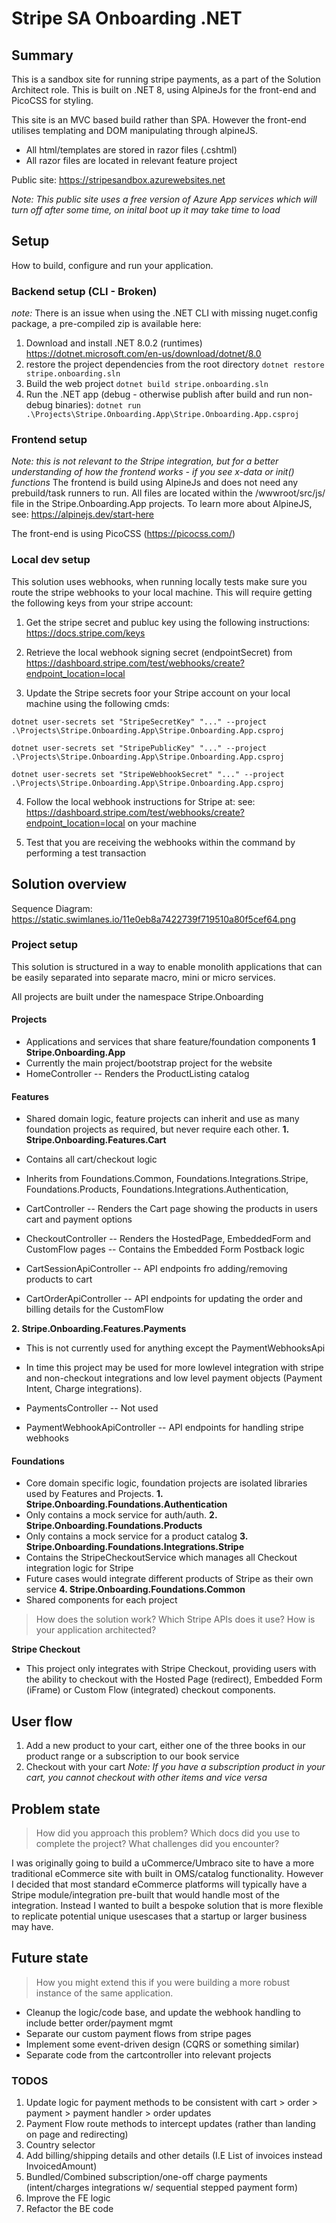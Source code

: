 # Stripe SA Onboarding .NET

## Summary
This is a sandbox site for running stripe payments, as a part of the Solution Architect role. This is built on .NET 8, using AlpineJs for the front-end and PicoCSS for styling.

This site is an MVC based build rather than SPA. However the front-end utilises templating and DOM manipulating through alpineJS.
- All html/templates are stored in razor files (.cshtml)
- All razor files are located in relevant feature project

Public site: https://stripesandbox.azurewebsites.net

*Note: This public site uses a free version of Azure App services which will turn off after some time, on inital boot up it may take time to load*

## Setup
How to build, configure and run your application.

### Backend setup (CLI - Broken)
*note:* There is an issue when using the .NET CLI with missing nuget.config package, a pre-compiled zip is available here:

1. Download and install .NET 8.0.2 (runtimes) https://dotnet.microsoft.com/en-us/download/dotnet/8.0
2. restore the project dependencies from the root directory
`dotnet restore stripe.onboarding.sln`
3. Build the web project 
`dotnet build stripe.onboarding.sln`
4. Run the .NET app (debug - otherwise publish after build and run non-debug binaries):
`dotnet run .\Projects\Stripe.Onboarding.App\Stripe.Onboarding.App.csproj`

### Frontend setup
*Note: this is not relevant to the Stripe integration, but for a better understanding of how the frontend works - if you see x-data or init() functions*
The frontend is build using AlpineJs and does not need any prebuild/task runners to run. All files are located within the /wwwroot/src/js/ file in the Stripe.Onboarding.App projects.
To learn more about AlpineJS, see: https://alpinejs.dev/start-here

The front-end is using PicoCSS (https://picocss.com/)


### Local dev setup
This solution uses webhooks, when running locally tests make sure you route the stripe webhooks to your local machine. This will require getting the following keys from your stripe account:

1. Get the stripe secret and publuc key using the following instructions: https://docs.stripe.com/keys

2. Retrieve the local webhook signing secret (endpointSecret) from https://dashboard.stripe.com/test/webhooks/create?endpoint_location=local 

3. Update the Stripe secrets foor your Stripe account on your local machine using the following cmds:

`dotnet user-secrets set "StripeSecretKey" "..." --project .\Projects\Stripe.Onboarding.App\Stripe.Onboarding.App.csproj`

`dotnet user-secrets set "StripePublicKey" "..." --project .\Projects\Stripe.Onboarding.App\Stripe.Onboarding.App.csproj`

`dotnet user-secrets set "StripeWebhookSecret" "..." --project .\Projects\Stripe.Onboarding.App\Stripe.Onboarding.App.csproj`

4. Follow the local webhook instructions for Stripe at: see: https://dashboard.stripe.com/test/webhooks/create?endpoint_location=local on your machine

5. Test that you are receiving the webhooks within the command by performing a test transaction

## Solution overview

Sequence Diagram: https://static.swimlanes.io/11e0eb8a7422739f719510a80f5cef64.png

### Project setup
This solution is structured in a way to enable monolith applications that can be easily separated into separate macro, mini or micro services.

All projects are built under the namespace Stripe.Onboarding

#### Projects 
- Applications and services that share feature/foundation components
**1 Stripe.Onboarding.App**
- Currently the main project/bootstrap project for the website
- HomeController
-- Renders the ProductListing catalog

#### Features
- Shared domain logic, feature projects can inherit and use as many foundation projects as required, but never require each other.
**1. Stripe.Onboarding.Features.Cart**
- Contains all cart/checkout logic
- Inherits from Foundations.Common, Foundations.Integrations.Stripe, Foundations.Products, Foundations.Integrations.Authentication,

- CartController
-- Renders the Cart page showing the products in users cart and payment options

- CheckoutController
-- Renders the HostedPage, EmbeddedForm and CustomFlow pages
-- Contains the Embedded Form Postback logic

- CartSessionApiController
-- API endpoints fro adding/removing products to cart

- CartOrderApiController
-- API endpoints for updating the order and billing details for the CustomFlow 

**2. Stripe.Onboarding.Features.Payments**
- This is not currently used for anything except the PaymentWebhooksApi
- In time this project may be used for more lowlevel integration with stripe and non-checkout integrations and low level payment objects (Payment Intent, Charge integrations). 

- PaymentsController
-- Not used

- PaymentWebhookApiController
-- API endpoints for handling stripe webhooks

#### Foundations
- Core domain specific logic, foundation projects are isolated libraries used by Features and Projects.
**1. Stripe.Onboarding.Foundations.Authentication**
- Only contains a mock service for auth/auth.
**2. Stripe.Onboarding.Foundations.Products**
- Only contains a mock service for a product catalog
**3. Stripe.Onboarding.Foundations.Integrations.Stripe**
- Contains the StripeCheckoutService which manages all Checkout integration logic for Stripe
- Future cases would integrate different products of Stripe as their own service
**4. Stripe.Onboarding.Foundations.Common**
- Shared components for each project

> How does the solution work? Which Stripe APIs does it use? How is your application architected?

**Stripe Checkout**
- This project only integrates with Stripe Checkout, providing users with the ability to checkout with the Hosted Page (redirect), Embedded Form (iFrame) or Custom Flow (integrated) checkout components.

## User flow
1. Add a new product to your cart, either one of the three books in our product range or a subscription to our book service
2. Checkout with your cart
*Note: If you have a subscription product in your cart, you cannot checkout with other items and vice versa*

## Problem state
> How did you approach this problem? Which docs did you use to complete the project? What challenges did you encounter?

I was originally going to build a uCommerce/Umbraco site to have a more traditional eCommerce site with built in OMS/catalog functionality. However I decided that most standard eCommerce platforms will typically have a Stripe module/integration pre-built that would handle most of the integration. Instead I wanted to built a bespoke solution that is more flexible to replicate potential unique usescases that a startup or larger business may have.

## Future state
> How you might extend this if you were building a more robust instance of the same application.

- Cleanup the logic/code base, and update the webhook handling to include better order/payment mgmt
- Separate our custom payment flows from stripe pages
- Implement some event-driven design (CQRS or something similar)
- Separate code from the cartcontroller into relevant projects

### TODOS
1. Update logic for payment methods to be consistent with cart > order > payment > payment handler > order updates
2. Payment Flow route methods to intercept updates (rather than landing on page and redirecting)
3. Country selector
4. Add billing/shipping details and other details (I.E List of invoices instead InvoicedAmount)
4. Bundled/Combined subscription/one-off charge payments (intent/charges integrations w/ sequential stepped payment form)
6. Improve the FE logic
7. Refactor the BE code
